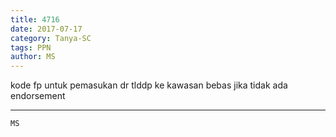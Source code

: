 ```yaml
---
title: 4716
date: 2017-07-17
category: Tanya-SC
tags: PPN
author: MS
---
```


kode fp untuk pemasukan dr tlddp ke kawasan bebas jika tidak ada endorsement

---



`MS`
